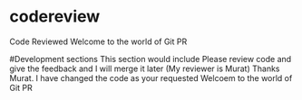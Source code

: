 # codereview

Code Reviewed
Welcome to the world of Git PR


 
#Development sections
This section would include
Please review code and give the feedback and I will merge it later (My reviewer is Murat)
Thanks Murat. I have changed the code as your requested
Welcoem to the world of Git PR

